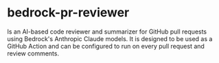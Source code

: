 # bedrock-pr-reviewer
Is an AI-based code reviewer and summarizer for GitHub pull requests using Bedrock's Anthropic Claude models. It is designed to be used as a GitHub Action and can be configured to run on every pull request and review comments.
